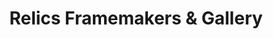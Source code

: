 ---
title: "Relics Framemakers & Gallery"
url: /holladay/relics-framemakers-and-gallery/
shop: frame
---